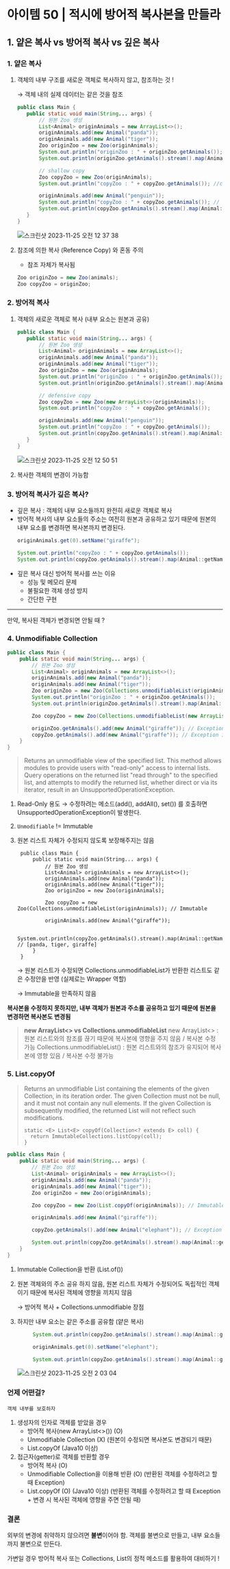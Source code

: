 # 아이템 50 | 적시에 방어적 복사본을 만들라

## 1. 얕은 복사 vs 방어적 복사 vs 깊은 복사
### 1. 얕은 복사 
1. 객체의 내부 구조를 새로운 객체로 복사하지 않고, 참조하는 것 !

    → 객체 내의 실제 데이터는 같은 것을 참조 
    ``` java
   public class Main {
       public static void main(String... args) {
           // 원본 Zoo 생성
           List<Animal> originAnimals = new ArrayList<>();
           originAnimals.add(new Animal("panda"));
           originAnimals.add(new Animal("tiger"));
           Zoo originZoo = new Zoo(originAnimals);
           System.out.println("originZoo : " + originZoo.getAnimals()); //originZoo : [item50.Animal@1540e19d, item50.Animal@677327b6]
           System.out.println(originZoo.getAnimals().stream().map(Animal::getName).collect(Collectors.toList())); // [panda, tiger]

           // shallow copy
           Zoo copyZoo = new Zoo(originAnimals);
           System.out.println("copyZoo : " + copyZoo.getAnimals()); //copyZoo : [item50.Animal@1540e19d, item50.Animal@677327b6]

           originAnimals.add(new Animal("penguin"));
           System.out.println("copyZoo : " + copyZoo.getAnimals()); // copyZoo : [item50.Animal@1540e19d, item50.Animal@677327b6, item50.Animal@7ef20235]
           System.out.println(copyZoo.getAnimals().stream().map(Animal::getName).collect(Collectors.toList())); // [panda, tiger, penguin]
       }
   }
   ```
   ![스크린샷 2023-11-25 오전 12 37 38](https://github.com/Yooa-Backend-Study/effective-java-book/assets/78305392/d1fb938f-251e-4771-adfd-ae7747cdee45)

2. 참조에 의한 복사 (Reference Copy) 와 혼동 주의 
    - 참조 자체가 복사됨 
   
    ``` java
   Zoo originZoo = new Zoo(animals); 
   Zoo copyZoo = originZoo;
   ```
    
### 2. 방어적 복사
1. 객체의 새로운 객체로 복사 (내부 요소는 원본과 공유)
    ``` java
    public class Main {
       public static void main(String... args) {
           // 원본 Zoo 생성
           List<Animal> originAnimals = new ArrayList<>();
           originAnimals.add(new Animal("panda"));
           originAnimals.add(new Animal("tiger"));
           Zoo originZoo = new Zoo(originAnimals);
           System.out.println("originZoo : " + originZoo.getAnimals());
           System.out.println(originZoo.getAnimals().stream().map(Animal::getName).collect(Collectors.toList()));

           // defensive copy
           Zoo copyZoo = new Zoo(new ArrayList<>(originAnimals));
           System.out.println("copyZoo : " + copyZoo.getAnimals());

           originAnimals.add(new Animal("penguin"));
           System.out.println("copyZoo : " + copyZoo.getAnimals()); 
           System.out.println(copyZoo.getAnimals().stream().map(Animal::getName).collect(Collectors.toList())); // [panda, tiger]
       }
   }
   
   ```
   ![스크린샷 2023-11-25 오전 12 50 51](https://github.com/Yooa-Backend-Study/effective-java-book/assets/78305392/3cc9160b-dc05-46a4-b42d-f3e92207b02f)

2. 복사한 객체의 변경이 가능함

### 3. 방어적 복사가 깊은 복사?
- 깊은 복사 : 객체의 내부 요소들까지 완전히 새로운 객체로 복사
- 방어적 복사의 내부 요소들의 주소는 여전히 원본과 공유하고 있기 때문에 원본의 내부 요소를 변경하면 복사본까지 변경된다.
    ``` java
  originAnimals.get(0).setName("giraffe");

    System.out.println("copyZoo : " + copyZoo.getAnimals());
    System.out.println(copyZoo.getAnimals().stream().map(Animal::getName).collect(Collectors.toList())); // [giraffe, tiger]
  ```
- 깊은 복사 대신 방어적 복사를 쓰는 이유
  - 성능 및 메모리 문제
  - 불필요한 객체 생성 방지 
  - 간단한 구현
  
---
만약, 복사된 객체가 변경되면 안될 때 ?
### 4. Unmodifiable Collection
```java
public class Main {
    public static void main(String... args) {
        // 원본 Zoo 생성
        List<Animal> originAnimals = new ArrayList<>();
        originAnimals.add(new Animal("panda"));
        originAnimals.add(new Animal("tiger"));
        Zoo originZoo = new Zoo(Collections.unmodifiableList(originAnimals));
        System.out.println("originZoo : " + originZoo.getAnimals());
        System.out.println(originZoo.getAnimals().stream().map(Animal::getName).collect(Collectors.toList()));

        Zoo copyZoo = new Zoo(Collections.unmodifiableList(new ArrayList<>(originAnimals))); 

        originZoo.getAnimals().add(new Animal("giraffe")); // Exception in thread "main" java.lang.UnsupportedOperationException
        copyZoo.getAnimals().add(new Animal("giraffe")); // Exception in thread "main" java.lang.UnsupportedOperationException
    }
}
```
>  Returns an unmodifiable view of the specified list. This method allows modules to provide users with "read-only" access to internal lists. Query operations on the returned list "read through" to the specified list, and attempts to modify the returned list, whether direct or via its iterator, result in an UnsupportedOperationException.
1. Read-Only 용도 → 수정하려는 메소드(add(), addAll(), set()) 를 호출하면 UnsupportedOperationException이 발생한다.
2. `Unmodifiable`
   != Immutable 
3. 원본 리스트 자체가 수정되지 않도록 보장해주지는 않음
   ```
    public class Main {
        public static void main(String... args) {
            // 원본 Zoo 생성
            List<Animal> originAnimals = new ArrayList<>();
            originAnimals.add(new Animal("panda"));
            originAnimals.add(new Animal("tiger"));
            Zoo originZoo = new Zoo(originAnimals);

            Zoo copyZoo = new Zoo(Collections.unmodifiableList(originAnimals)); // Immutable

            originAnimals.add(new Animal("giraffe"));

            System.out.println(copyZoo.getAnimals().stream().map(Animal::getName).collect(Collectors.toList())); // [panda, tiger, giraffe]
        }
    } 
   ```

   → 원본 리스트가 수정되면 Collections.unmodifiableList가 반환한 리스트도 같은 수정안을 반영  (실제로는 Wrapper 역할)

   → Immutable을 만족하지 않음

**복사본을 수정하지 못하지만, 내부 객체가 원본과 주소를 공유하고 있기 때문에 원본을 변경하면 복사본도 변경됨**

> **new ArrayList<> vs Collections.unmodifiableList**
> new ArrayList<> : 원본 리스트와의 참조를 끊기 때문에 복사본에 영향을 주지 않음 / 복사본 수정 가능 
> Collections.unmodifiableList() : 원본 리스트와의 참조가 유지되어 복사본에 영향 있음 / 복사본 수정 불가능 

### 5. List.copyOf

> Returns an unmodifiable List containing the elements of the given Collection, in its iteration order. The given Collection must not be null, and it must not contain any null elements. If the given Collection is subsequently modified, the returned List will not reflect such modifications.
> ``` 
> static <E> List<E> copyOf(Collection<? extends E> coll) {
>   return ImmutableCollections.listCopy(coll);
> }
> ```
```java
public class Main {
    public static void main(String... args) {
        // 원본 Zoo 생성
        List<Animal> originAnimals = new ArrayList<>();
        originAnimals.add(new Animal("panda"));
        originAnimals.add(new Animal("tiger"));
        Zoo originZoo = new Zoo(originAnimals);

        Zoo copyZoo = new Zoo(List.copyOf(originAnimals)); // Immutable

        originAnimals.add(new Animal("giraffe"));

        copyZoo.getAnimals().add(new Animal("elephant")); // Exception in thread "main" java.lang.UnsupportedOperationException

        System.out.println(copyZoo.getAnimals().stream().map(Animal::getName).collect(Collectors.toList())); // [panda, tiger]
    }
}
```
1. Immutable Collection을 반환 (List.of())
2. 원본 객체와의 주소 공유 하지 않음, 원본 리스트 자체가 수정되어도 독립적인 객체이기 때문에 복사된 객체에 영향을 끼치지 않음 
   
   → 방어적 복사 + Collections.unmodifiable 장점
4. 하지만 내부 요소는 같은 주소를 공유함 (얕은 복사) 
   ```java 
        System.out.println(copyZoo.getAnimals().stream().map(Animal::getName).collect(Collectors.toList())); // [panda, tiger]

        originAnimals.get(0).setName("elephant");

        System.out.println(copyZoo.getAnimals().stream().map(Animal::getName).collect(Collectors.toList())); // [elephant, tiger]
   ```
   ![스크린샷 2023-11-25 오전 2 03 04](https://github.com/Yooa-Backend-Study/effective-java-book/assets/78305392/d92a4a04-7999-4ed0-8011-99a9b4e1cdbb)

### 언제 어떤걸?
`객체 내부를 보호하자`
1. 생성자의 인자로 객체를 받았을 경우
   - 방어적 복사(new ArrayList<>()) (O)
   - Unmodifiable Collection (X) (원본이 수정되면 복사본도 변경되기 때문)
   - List.copyOf (Java10 이상)
2. 접근자(getter)로 객체를 반환할 경우 
   - 방어적 복사 (O)
   - Unmodifiable Collection을 이용해 반환 (O) (반환된 객체를 수정하려고 할 때 Exception)
   - List.copyOf (O) (Java10 이상) (반환된 객체를 수정하려고 할 때 Exception + 변경 시 복사된 객체에 영향을 주면 안될 때)


### 결론 
외부의 변경에 취약하지 않으려면 **불변**이어야 함. 객체를 불변으로 만들고, 내부 요소들까지 불변으로 만든다.

가변일 경우 방어적 복사 또는 Collections, List의 정적 메소드를 활용하여 대비하기 !